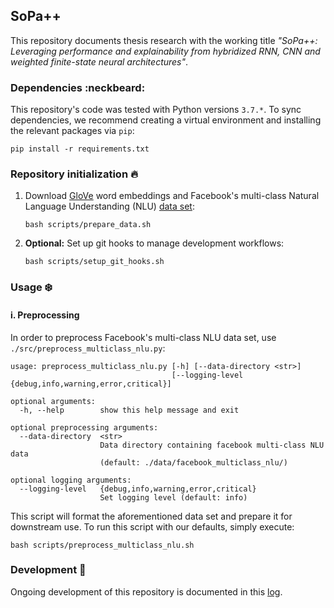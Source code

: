 ## SoPa++

This repository documents thesis research with the working title *"SoPa++: Leveraging performance and explainability from hybridized RNN, CNN and weighted finite-state neural architectures"*.

### Dependencies :neckbeard:

This repository's code was tested with Python versions `3.7.*`. To sync dependencies, we recommend creating a virtual environment and installing the relevant packages via `pip`:

```shell
pip install -r requirements.txt
```

### Repository initialization :fire:

1. Download [GloVe](https://nlp.stanford.edu/projects/glove/) word embeddings and Facebook's multi-class Natural Language Understanding (NLU) [data set](https://github.com/nghuyong/rasa-nlu-benchmark):

    ```shell
    bash scripts/prepare_data.sh
    ```

2. **Optional:** Set up git hooks to manage development workflows:

    ```shell
    bash scripts/setup_git_hooks.sh
    ```

### Usage :snowflake:

#### i. Preprocessing

In order to preprocess Facebook's multi-class NLU data set, use `./src/preprocess_multiclass_nlu.py`:

```
usage: preprocess_multiclass_nlu.py [-h] [--data-directory <str>]
                                    [--logging-level {debug,info,warning,error,critical}]

optional arguments:
  -h, --help        show this help message and exit

optional preprocessing arguments:
  --data-directory  <str>
                    Data directory containing facebook multi-class NLU data
                    (default: ./data/facebook_multiclass_nlu/)

optional logging arguments:
  --logging-level   {debug,info,warning,error,critical}
                    Set logging level (default: info)
```

This script will format the aforementioned data set and prepare it for downstream use. To run this script with our defaults, simply execute:

```shell
bash scripts/preprocess_multiclass_nlu.sh
```

### Development :snail:

Ongoing development of this repository is documented in this [log](./docs/develop.md).
